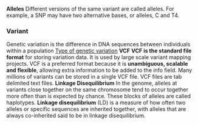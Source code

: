 **Alleles**
Different versions of the same variant are called alleles. For example, a SNP may have two alternative bases, or alleles, C and T4.
### Variant
Genetic variation is the difference in DNA sequences between individuals within a population
[Type of genetic variation](https://www.ebi.ac.uk/training/online/courses/human-genetic-variation-introduction/what-is-genetic-variation/types-of-genetic-variation/)
**VCF**
**VCF is the standard file format** for storing variation data. It is used by large scale variant mapping projects.
VCF is a preferred format because it is **unambiguous, scalable and flexible**, allowing extra information to be added to the info field. Many millions of variants can be stored in a single VCF file.
VCF files are tab delimited text files.
**Linkage Disequilibrium**
In the genome, alleles at variants close together on the same chromosome tend to occur together more often than is expected by chance. These blocks of alleles are called haplotypes. **Linkage disequilibrium** (LD) is a measure of how often two alleles or specific sequences are inherited together, with alleles that are always co-inherited said to be in linkage disequilibrium.